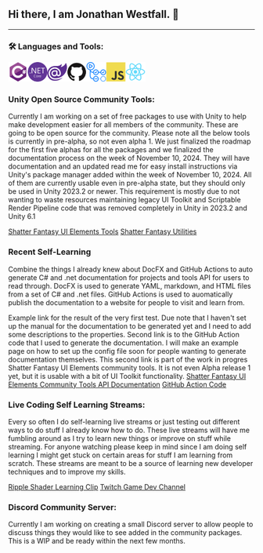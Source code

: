 ## Hi there, I am Jonathan Westfall. 👋
----
### :hammer_and_wrench: Languages and Tools:

<div>
 <img src="https://github.com/devicons/devicon/blob/master/icons/csharp/csharp-original.svg" title="C#" **alt="C#" width="40" height="40" align="left"/>
 <img src="https://github.com/devicons/devicon/blob/master/icons/dotnetcore/dotnetcore-original.svg" title="Dot Net Core" **alt="Dot Net Core" width="40" height="40" align="left"/>
 <img src="https://github.com/devicons/devicon/blob/master/icons/blazor/blazor-original.svg" title="Blazor" **alt="Blazor" width="40" height="40" align="left"/>
</div>
<div>
 <img src="https://github.com/devicons/devicon/blob/master/icons/github/github-original.svg" title="Github" **alt="Github" width="40" height="40" align="left"/>
 <img src="https://github.com/devicons/devicon/blob/master/icons/githubactions/githubactions-original.svg" title="Github Actions" **alt="Github Actions" width="40" height="40" align="left"/>
</div>
<div>
 <img src="https://github.com/devicons/devicon/blob/master/icons/javascript/javascript-original.svg" title="Javascript" **alt="Javascript" width="40" height="40" align="left"/>
 <img src="https://github.com/devicons/devicon/blob/master/icons/react/react-original.svg" title="React" **alt="React" width="40" height="40"/>
</div>

### Unity Open Source Community Tools:
Currently I am working on a set of free packages to use with Unity to help make development easier for all members of the community. 
These are going to be open source for the community. Please note all the below tools is currently in pre-alpha, so not even alpha 1. 
We just finalized the roadmap for the first five alphas for all the packages and we finalized the documentation process on the week of November 10, 2024.
They will have documentation and an updated read me for easy install instructions via Unity's package manager added within the week of November 10, 2024.
All of them are currently usable even in pre-alpha state, but they should only be used in Unity 2023.2 or newer. 
This requirement is mostly due to not wanting to waste resources maintaining legacy UI Toolkit and Scriptable Render Pipeline code that was removed completely in Unity in 2023.2 and Unity 6.1

[Shatter Fantasy UI Elements Tools](https://github.com/Shatter-Fantasy/SF-UI-Elements)
[Shatter Fantasy Utilities](https://github.com/Shatter-Fantasy/SF-Utilities)

### Recent Self-Learning 
Combine the things I already knew about DocFX and GitHub Actions to auto generate C# and .net documentation for projects and tools API for users to read through.
DocFX is used to generate YAML, markdown, and HTML files from a set of C# and .net files. 
GitHub Actions is used to auomatically publish the documentation to a website for people to visit and learn from. 

Example link for the result of the very first test. Due note that I haven't set up the manual for the documentation to be generated yet and I need to add some descriptions to the properties.
Second link is to the GitHub Action code that I used to generate the documentation. I will make an example page on how to set up the config file soon for people wanting to generate documentation themselves.
This second link is part of the work in progres Shatter Fantasy UI Elements community tools. It is not even Alpha release 1 yet, but it is usable with a bit of UI Toolkit functionality.
[Shatter Fantasy UI Elements Community Tools API Documentation](https://shatter-fantasy.github.io/SF-UI-Elements/api/SFEditor.UIElements.Utilities.MouseRectDragManipulator.html)
[GitHub Action Code](https://github.com/Shatter-Fantasy/SF-UI-Elements/blob/master/.github/workflows/documentation.yml)

### Live Coding Self Learning Streams:
Every so often I do self-learning live streams or just testing out different ways to do stuff I already know how to do. 
These live streams will have me fumbling around as I try to learn new things or improve on stuff while streaming.
For anyone watching please keep in mind since I am doing self learning I might get stuck on certain areas for stuff I am learning from scratch.
These streams are meant to be a source of learning new developer techniques and to improve my skills.

[Ripple Shader Learning Clip](https://www.twitch.tv/videos/2300075570)
[Twitch Game Dev Channel](https://www.twitch.tv/8bitsperplay)


### Discord Community Server:
Currently I am working on creating a small Discord server to allow people to discuss things they would like to see added in the community packages. This is a WIP and be ready within the next few months. 

<!--
### Want To Support Future Community Tools.
For anyone wanting to support me, when I release the first set of public tools for the community you can donate on Ko-Fi.
[![ko-fi](https://ko-fi.com/img/githubbutton_sm.svg)](https://ko-fi.com/I2I4XDBZE)


-->

